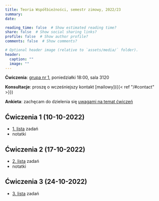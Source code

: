 ```yaml
---
title: Teoria Współbieżności, semestr zimowy, 2022/23
summary: 
date: 

reading_time: false  # Show estimated reading time?
share: false  # Show social sharing links?
profile: false  # Show author profile?
comments: false  # Show comments?

# Optional header image (relative to `assets/media/` folder).
header:
  caption: ""
  image: ""
---
```


**Ćwiczenia**: [grupa nr 1](https://usosweb.mimuw.edu.pl/kontroler.php?_action=katalog2/przedmioty/pokazZajecia&zaj_cyk_id=495497&gr_nr=1), poniedziałki 18:00, sala 3120

**Konsultacje**: proszę o wcześniejszy kontakt [mailowy]({{< ref "/#contact" >}})

**Ankieta**: zachęcam do dzielenia się [uwagami na temat ćwiczeń](https://docs.google.com/forms/d/e/1FAIpQLSdWP-PnVTyL6H4elG_VDXW0WvPcniWKwz7bsGQf3l9UmgGTuA/viewform?usp=sf_link)

## Ćwiczenia 1 (10-10-2022)
- [1. lista]() zadań
- notatki

## Ćwiczenia 2 (17-10-2022)
- [2. lista]() zadań
- notatki

## Ćwiczenia 3 (24-10-2022)
- [3. lista]() zadań
